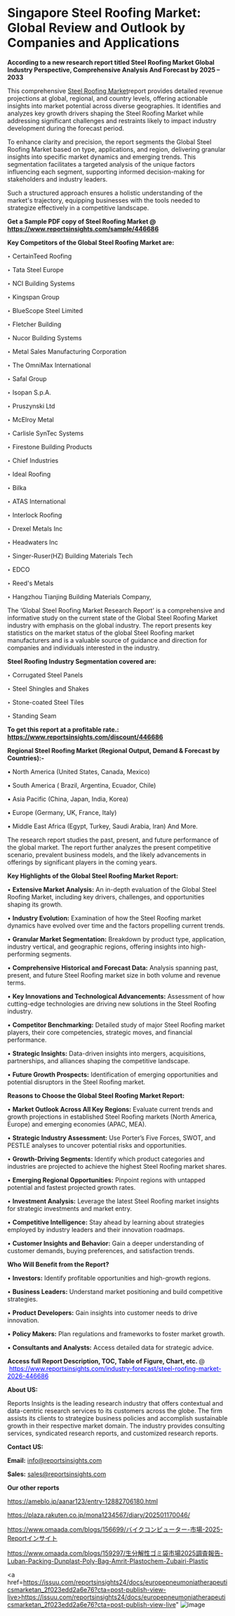 # Singapore Steel Roofing Market: Global Review and Outlook by Companies and Applications

<strong>According to a new research report titled Steel Roofing Market Global Industry Perspective, Comprehensive Analysis And Forecast by 2025 – 2033</strong>

This comprehensive <a href=https://www.reportsinsights.com/sample/446686>Steel Roofing Market</a>report provides detailed revenue projections at global, regional, and country levels, offering actionable insights into market potential across diverse geographies. It identifies and analyzes key growth drivers shaping the Steel Roofing Market while addressing significant challenges and restraints likely to impact industry development during the forecast period.

To enhance clarity and precision, the report segments the Global Steel Roofing Market based on type, applications, and region, delivering granular insights into specific market dynamics and emerging trends. This segmentation facilitates a targeted analysis of the unique factors influencing each segment, supporting informed decision-making for stakeholders and industry leaders.

Such a structured approach ensures a holistic understanding of the market's trajectory, equipping businesses with the tools needed to strategize effectively in a competitive landscape.

<strong>Get a Sample PDF copy of Steel Roofing Market </strong><strong>@<a href=https://www.reportsinsights.com/sample/446686 style=color:#0000ff;> https://www.reportsinsights.com/sample/446686</a></strong></font>

<strong>Key Competitors of the Global Steel Roofing Market are:</strong>

‣ CertainTeed Roofing

‣ Tata Steel Europe

‣ NCI Building Systems

‣ Kingspan Group

‣ BlueScope Steel Limited

‣ Fletcher Building

‣ Nucor Building Systems

‣ Metal Sales Manufacturing Corporation

‣ The OmniMax International

‣ Safal Group

‣ Isopan S.p.A.

‣ Pruszynski Ltd

‣ McElroy Metal

‣ Carlisle SynTec Systems

‣ Firestone Building Products

‣ Chief Industries

‣ Ideal Roofing

‣ Bilka

‣ ATAS International

‣ Interlock Roofing

‣ Drexel Metals Inc

‣ Headwaters Inc

‣ Singer-Ruser(HZ) Building Materials Tech

‣ EDCO

‣ Reed's Metals

‣ Hangzhou Tianjing Building Materials Company,

The ‘Global Steel Roofing Market Research Report’ is a comprehensive and informative study on the current state of the Global Steel Roofing Market industry with emphasis on the global industry. The report presents key statistics on the market status of the global Steel Roofing market manufacturers and is a valuable source of guidance and direction for companies and individuals interested in the industry.

<strong>Steel Roofing Industry Segmentation covered are:</strong>

‣ Corrugated Steel Panels

‣ Steel Shingles and Shakes

‣ Stone-coated Steel Tiles

‣ Standing Seam

<strong>To get this report at a profitable rate.: <a href=https://www.reportsinsights.com/discount/446686 style=color:#0000ff;>https://www.reportsinsights.com/discount/446686</a></strong></font>

<strong>Regional Steel Roofing Market (Regional Output, Demand &amp; Forecast by Countries):-</strong>

• North America (United States, Canada, Mexico)

• South America ( Brazil, Argentina, Ecuador, Chile)

• Asia Pacific (China, Japan, India, Korea)

• Europe (Germany, UK, France, Italy)

• Middle East Africa (Egypt, Turkey, Saudi Arabia, Iran) And More.

The research report studies the past, present, and future performance of the global market. The report further analyzes the present competitive scenario, prevalent business models, and the likely advancements in offerings by significant players in the coming years.

<strong>Key Highlights of the Global Steel Roofing Market Report:</strong>

• <strong>Extensive Market Analysis:</strong> An in-depth evaluation of the Global Steel Roofing Market, including key drivers, challenges, and opportunities shaping its growth.

• <strong>Industry Evolution:</strong> Examination of how the Steel Roofing market dynamics have evolved over time and the factors propelling current trends.

• <strong>Granular Market Segmentation:</strong> Breakdown by product type, application, industry vertical, and geographic regions, offering insights into high-performing segments.

• <strong>Comprehensive Historical and Forecast Data:</strong> Analysis spanning past, present, and future Steel Roofing market size in both volume and revenue terms.

• <strong>Key Innovations and Technological Advancements:</strong> Assessment of how cutting-edge technologies are driving new solutions in the Steel Roofing industry.

• <strong>Competitor Benchmarking:</strong> Detailed study of major Steel Roofing market players, their core competencies, strategic moves, and financial performance.

• <strong>Strategic Insights:</strong> Data-driven insights into mergers, acquisitions, partnerships, and alliances shaping the competitive landscape.

• <strong>Future Growth Prospects:</strong> Identification of emerging opportunities and potential disruptors in the Steel Roofing market.

<strong>Reasons to Choose the Global Steel Roofing Market Report:</strong>

• <strong>Market Outlook Across All Key Regions:</strong> Evaluate current trends and growth projections in established Steel Roofing markets (North America, Europe) and emerging economies (APAC, MEA).

• <strong>Strategic Industry Assessment:</strong> Use Porter’s Five Forces, SWOT, and PESTLE analyses to uncover potential risks and opportunities.

• <strong>Growth-Driving Segments:</strong> Identify which product categories and industries are projected to achieve the highest Steel Roofing market shares.

• <strong>Emerging Regional Opportunities:</strong> Pinpoint regions with untapped potential and fastest projected growth rates.

• <strong>Investment Analysis:</strong> Leverage the latest Steel Roofing market insights for strategic investments and market entry.

• <strong>Competitive Intelligence:</strong> Stay ahead by learning about strategies employed by industry leaders and their innovation roadmaps.

• <strong>Customer Insights and Behavior:</strong> Gain a deeper understanding of customer demands, buying preferences, and satisfaction trends.

<strong>Who Will Benefit from the Report?</strong>

• <strong>Investors:</strong> Identify profitable opportunities and high-growth regions.

• <strong>Business Leaders:</strong> Understand market positioning and build competitive strategies.

• <strong>Product Developers:</strong> Gain insights into customer needs to drive innovation.

• <strong>Policy Makers:</strong> Plan regulations and frameworks to foster market growth.

• <strong>Consultants and Analysts:</strong> Access detailed data for strategic advice.
</ul>
<strong>Access full Report Description, TOC, Table of Figure, Chart, etc. </strong>@  <a href=https://www.reportsinsights.com/industry-forecast/steel-roofing-market-2026-446686 style=color:#0000ff;>https://www.reportsinsights.com/industry-forecast/steel-roofing-market-2026-446686</a></font>

<strong><strong>About US</strong>:</strong>

Reports Insights is the leading research industry that offers contextual and data-centric research services to its customers across the globe. The firm assists its clients to strategize business policies and accomplish sustainable growth in their respective market domain. The industry provides consulting services, syndicated research reports, and customized research reports.

<strong>Contact US:</strong>

<p class=""""><b>Email:</b> <a href=mailto:info@reportsinsights.com>info@reportsinsights.com</a></p>
<p class=""""><b>Sales:</b> <a href=mailto:sales@reportsinsights.com>sales@reportsinsights.com</a></p>

<strong>Our other reports</strong>

<a href=https://ameblo.jp/aanar123/entry-12882706180.html>https://ameblo.jp/aanar123/entry-12882706180.html</a>

<a href=https://plaza.rakuten.co.jp/mona1234567/diary/202501170046/>https://plaza.rakuten.co.jp/mona1234567/diary/202501170046/</a>

<a href=https://www.omaada.com/blogs/156699/バイクコンピューター-市場-2025-Reportインサイト>https://www.omaada.com/blogs/156699/バイクコンピューター-市場-2025-Reportインサイト</a>

<a href=https://www.omaada.com/blogs/159297/生分解性ゴミ袋市場2025調査報告-Luban-Packing-Dunplast-Poly-Bag-Amrit-Plastochem-Zubairi-Plastic>https://www.omaada.com/blogs/159297/生分解性ゴミ袋市場2025調査報告-Luban-Packing-Dunplast-Poly-Bag-Amrit-Plastochem-Zubairi-Plastic</a>

<a href=https://issuu.com/reportsinsights24/docs/europepneumoniatherapeuticsmarketan_2f023edd2a6e76?cta=post-publish-view-live>https://issuu.com/reportsinsights24/docs/europepneumoniatherapeuticsmarketan_2f023edd2a6e76?cta=post-publish-view-live</a>"
![image](https://github.com/user-attachments/assets/e659634f-6592-49db-a492-5ce75c5614a3)
